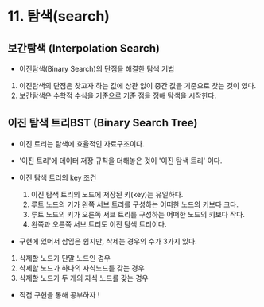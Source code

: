 # 11. 탐색(search)

## 보간탐색 (Interpolation Search)
- 이진탐색(Binary Search)의 단점을 해결한 탐색 기법 
1. 이진탐색의 단점은 찾고자 하는 값에 상관 없이 중간 값을 기준으로 찾는 것이 였다.
2. 보간탐색은 수학적 수식을 기준으로 기준 점을 정해 탐색을 시작한다.

## 이진 탐색 트리BST (Binary Search Tree)  
- 이진 트리는 탐색에 효율적인 자료구조이다.
- '이진 트리'에 데이터 저장 규칙을 더해놓은 것이 '이진 탐색 트리' 이다.
- 이진 탐색 트리의 key 조건
    1) 이진 탐색 트리의 노드에 저장된 키(key)는 유일하다.
    2) 루트 노드의 키가 왼쪽 서브 트리를 구성하는 어떠한 노드의 키보다 크다.
    3) 루트 노드의 키가 오른쪽 서브 트리를 구성하는 어떠한 노드의 키보다 작다.
    4) 왼쪽과 오른쪽 서브 트리도 이진 탐색 트리이다.

- 구현에 있어서 삽입은 쉽지만, 삭제는 경우의 수가 3가지 있다.
 1) 삭제할 노드가 단말 노드인 경우
 2) 삭제할 노드가 하나의 자식노드를 갖는 경우
 3) 삭제할 노드가 두 개의 자식 노드를 갖는 경우 
- 직접 구현을 통해 공부하자 ! 
